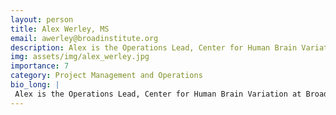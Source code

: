 ```yaml
---
layout: person
title: Alex Werley, MS
email: awerley@broadinstitute.org
description: Alex is the Operations Lead, Center for Human Brain Variation at Broad Institute, overseeing financial and grants management for this project. She has a Master of Science in nonprofit management. ...
img: assets/img/alex_werley.jpg
importance: 7
category: Project Management and Operations
bio_long: |
 Alex is the Operations Lead, Center for Human Brain Variation at Broad Institute, overseeing financial and grants management for this project. She has a Master of Science in nonprofit management. Prior to joining the Broad Alex has worked in academia and various area hospitals.
---
```

